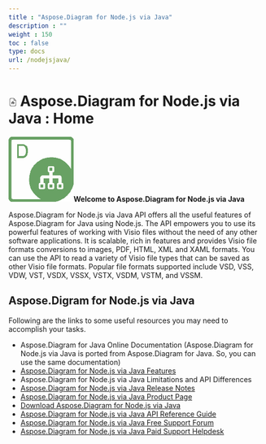 ```yaml
---
title : "Aspose.Diagram for Node.js via Java" 
description : "" 
weight : 150 
toc : false
type: docs
url: /nodejsjava/
---
```


# ![Home Page](home_page_16.png) Aspose.Diagram for Node.js via Java : Home 


**![image](106364960.png)Welcome to Aspose.Diagram for Node.js via Java**

Aspose.Diagram for Node.js via Java API offers all the useful features of Aspose.Diagram for Java using Node.js. The API empowers you to use its powerful features of working with Visio files without the need of any other software applications. It is scalable, rich in features and provides Visio file formats conversions to images, PDF, HTML, XML and XAML formats. You can use the API to read a variety of Visio file types that can be saved as other Visio file formats. Popular file formats supported include VSD, VSS, VDW, VST, VSDX, VSSX, VSTX, VSDM, VSTM, and VSSM.

## Aspose.Digram for Node.js via Java

Following are the links to some useful resources you may need to accomplish your tasks.

*   Aspose.Diagram for Java Online Documentation (Aspose.Diagram for Node.js via Java is ported from Aspose.Diagram for Java. So, you can use the same documentation)
*   [Aspose.Diagram for Node.js via Java Features](https://docs2.aspose.com/diagram/java/gettingstarted/featurelist/nodejsviajava/)
*   Aspose.Diagram for Node.js via Java Limitations and API Differences
*   [Aspose.Diagram for Node.js via Java Release Notes](https://docs2.aspose.com/diagram/java/releasenotes/nodejsviajava/)
*   [Aspose.Diagram for Node.js via Java Product Page](https://products.aspose.com/diagram/nodejs-java)
*   [Download Aspose.Diagram for Node.js via Java](https://downloads.aspose.com/diagram/nodejs)
*   [Aspose.Diagram for Node.js via Java API Reference Guide](https://apireference.aspose.com/nodejs/diagra)
*   [Aspose.Diagram for Node.js via Java Free Support Forum](https://forum.aspose.com/c/diagram)
*   [Aspose.Diagram for Node.js via Java Paid Support Helpdesk](https://helpdesk.aspose.com/)

